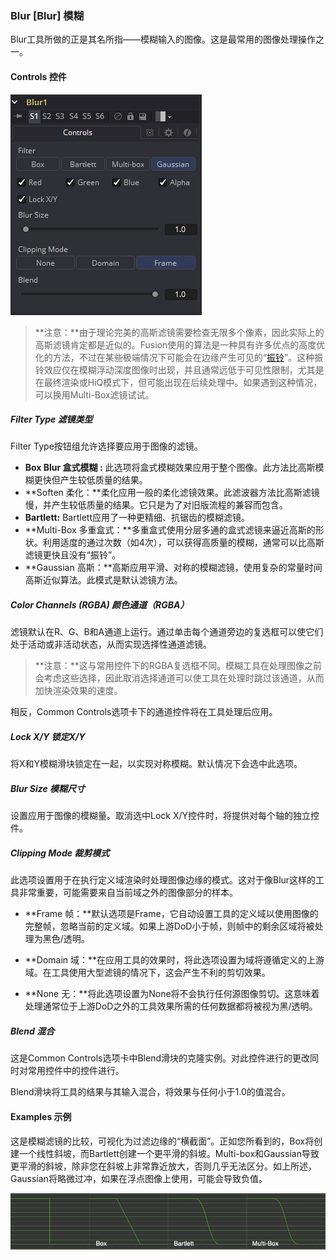 ### Blur [Blur] 模糊

Blur工具所做的正是其名所指——模糊输入的图像。这是最常用的图像处理操作之一。

#### Controls 控件

![Blur_Controls](images/Blur_Controls.png)

> **注意：**由于理论完美的高斯滤镜需要检查无限多个像素，因此实际上的高斯滤镜肯定都是近似的。Fusion使用的算法是一种具有许多优点的高度优化的方法，不过在某些极端情况下可能会在边缘产生可见的“[振铃](https://zh.wikipedia.org/wiki/%E6%8C%AF%E9%88%B4%E6%95%88%E6%87%89)”。这种振铃效应仅在模糊浮动深度图像时出现，并且通常远低于可见性限制，尤其是在最终渲染或HiQ模式下，但可能出现在后续处理中。如果遇到这种情况，可以换用Multi-Box滤镜试试。

##### Filter Type 滤镜类型

Filter Type按钮组允许选择要应用于图像的滤镜。

- **Box Blur 盒式模糊 :** 此选项将盒式模糊效果应用于整个图像。此方法比高斯模糊更快但产生较低质量的结果。
- **Soften 柔化：**柔化应用一般的柔化滤镜效果。此滤波器方法比高斯滤镜慢，并产生较低质量的结果。它只是为了对旧版流程的兼容而包含。
- **Bartlett:** Bartlett应用了一种更精细、抗锯齿的模糊滤镜。
- **Multi-Box 多重盒式：**多重盒式使用分层多通的盒式滤镜来逼近高斯的形状。利用适度的通过次数（如4次），可以获得高质量的模糊，通常可以比高斯滤镜更快且没有“振铃”。
- **Gaussian 高斯：**高斯应用平滑、对称的模糊滤镜，使用复杂的常量时间高斯近似算法。此模式是默认滤镜方法。

##### Color Channels (RGBA) 颜色通道（RGBA）

滤镜默认在R、G、B和A通道上运行。通过单击每个通道旁边的复选框可以使它们处于活动或非活动状态，从而实现选择性通道滤镜。

> **注意：**这与常用控件下的RGBA复选框不同。模糊工具在处理图像之前会考虑这些选择，因此取消选择通道可以使工具在处理时跳过该通道，从而加快渲染效果的速度。

相反，Common Controls选项卡下的通道控件将在工具处理后应用。

##### Lock X/Y 锁定X/Y

将X和Y模糊滑块锁定在一起，以实现对称模糊。默认情况下会选中此选项。

##### Blur Size 模糊尺寸

设置应用于图像的模糊量。取消选中Lock X/Y控件时，将提供对每个轴的独立控件。

##### Clipping Mode 裁剪模式

此选项设置用于在执行定义域渲染时处理图像边缘的模式。这对于像Blur这样的工具非常重要，可能需要来自当前域之外的图像部分的样本。

- **Frame 帧：**默认选项是Frame，它自动设置工具的定义域以使用图像的完整帧，忽略当前的定义域。如果上游DoD小于帧，则帧中的剩余区域将被处理为黑色/透明。

- **Domain 域：**在应用工具的效果时，将此选项设置为域将遵循定义的上游域。在工具使用大型滤镜的情况下，这会产生不利的剪切效果。

- **None 无：**将此选项设置为None将不会执行任何源图像剪切。这意味着处理通常位于上游DoD之外的工具效果所需的任何数据都将被视为黑/透明。

##### Blend 混合

这是Common Controls选项卡中Blend滑块的克隆实例。对此控件进行的更改同时对常用控件中的控件进行。

Blend滑块将工具的结果与其输入混合，将效果与任何小于1.0的值混合。

#### Examples 示例

这是模糊滤镜的比较，可视化为过滤边缘的“横截面”。正如您所看到的，Box将创建一个线性斜坡，而Bartlett创建一个更平滑的斜坡。Multi-box和Gaussian导致更平滑的斜坡，除非您在斜坡上非常靠近放大，否则几乎无法区分。如上所述，Gaussian将略微过冲，如果在浮点图像上使用，可能会导致负值。

![Blur_Examples](images/Blur_Examples.png)